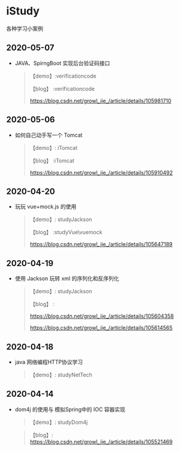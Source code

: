 # iStudy
各种学习小案例

## 2020-05-07

- JAVA、SpirngBoot 实现后台验证码接口

  >【demo】:verificationcode
  >
  >【blog】 :verificationcode
  >
  >https://blog.csdn.net/growl_jie_/article/details/105981710

## 2020-05-06

- 如何自己动手写一个 Tomcat

  >【demo】: iTomcat
  >
  >【blog】 :iTomcat
  >
  >https://blog.csdn.net/growl_jie_/article/details/105910492

## 2020-04-20

- 玩玩 vue+mock.js 的使用

  >【demo】: studyJackson
  >
  >【blog】 :studyVue\vuemock
  >
  >https://blog.csdn.net/growl_jie_/article/details/105647189

## 2020-04-19

- 使用 Jackson 玩转 xml 的序列化和反序列化

  > 【demo】: studyJackson
  >
  > 【blog】 :
  >
  >  https://blog.csdn.net/growl_jie_/article/details/105604358
  >
  > https://blog.csdn.net/growl_jie_/article/details/105614565

## 2020-04-18

- java 网络编程HTTP协议学习

  > 【demo】: studyNetTech

## 2020-04-14

- dom4j 的使用与 模拟Spring中的 IOC 容器实现 

  > 【demo】: studyDom4j

  > 【blog】: https://blog.csdn.net/growl_jie_/article/details/105521469